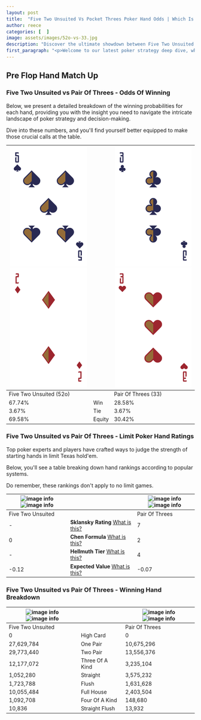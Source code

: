 ```yaml
---
layout: post
title:  "Five Two Unsuited Vs Pocket Threes Poker Hand Odds | Which Is The Better Hand In Poker? A Complete Guide"
author: reece
categories: [  ]
image: assets/images/52o-vs-33.jpg
description: "Discover the ultimate showdown between Five Two Unsuited and Pair Of Threes in poker! Uncover the odds, strategies, and scenarios where one hand triumphs over the other. Get ready to up your poker game with this thrilling analysis."
first_paragraph: "<p>Welcome to our latest poker strategy deep dive, where we're pitting two distinct hands against each other in a high-stakes showdown: Five Two Unsuited vs Pair Of Threes.</p><p>In the dynamic world of poker, every decision counts, and knowing which hand holds the upper hand is key to your success at the table.</p><p>In this article, we'll dissect these two hands, explore the scenarios where one dominates the other, and equip you with the knowledge to make strategic choices that can tip the odds in your favor.</p><p>Get ready to unravel the intriguing dynamics of these poker hands and elevate your game to new heights.</p>"
---
```




[comment]: # (sp0)

## Pre Flop Hand Match Up

<div class="table hand-ratings" markdown="1"> 



### Five Two Unsuited vs Pair Of Threes - Odds Of Winning

Below, we present a detailed breakdown of the winning probabilities for each hand, providing you with the insight you need to navigate the intricate landscape of poker strategy and decision-making. 

Dive into these numbers, and you'll find yourself better equipped to make those crucial calls at the table.


    
| ![image info](assets/images/hand1/5.png) ![image info](assets/images/hand1/2o.png) |  | ![image info](assets/images/hand2/3.png) ![image info](assets/images/hand2/3o.png) |
| -------- | -------- | -------- |
| Five Two Unsuited (52o) |  | Pair Of Threes (33) |
| 67.74% | Win | 28.58% |
| 3.67% | Tie | 3.67% |
| 69.58% | Equity | 30.42% |




[comment]: # (sp1)



### Five Two Unsuited vs Pair Of Threes - Limit Poker Hand Ratings

Top poker experts and players have crafted ways to judge the strength of starting hands in limit Texas hold'em. 

Below, you'll see a table breaking down hand rankings according to popular systems. 

Do remember, these rankings don't apply to no limit games.


    
| ![image info](https://www.riverpairs.com/assets/images/hand1/5.png) ![image info](https://www.riverpairs.com/assets/images/hand1/2o.png) |  | ![image info](https://www.riverpairs.com/assets/images/hand2/3.png) ![image info](https://www.riverpairs.com/assets/images/hand2/3o.png) |
| -------- | -------- | -------- |
| Five Two Unsuited |  | Pair Of Threes |
| - | **Sklansky Rating** [What is this?](/sklansky-rating-explained) | 7 |
| 0 | **Chen Formula** [What is this?](/chen-formula-explained) | 2 |
| - | **Hellmuth Tier** [What is this?](/Hellmuth-tier-explained) | 4 |
| -0.12 | **Expected Value** [What is this?](/expected-value-explained) | -0.07 |




[comment]: # (sp2)



### Five Two Unsuited vs Pair Of Threes - Winning Hand Breakdown


    
| ![image info](https://www.riverpairs.com/assets/images/hand1/5.png) ![image info](https://www.riverpairs.com/assets/images/hand1/2o.png) |  | ![image info](https://www.riverpairs.com/assets/images/hand2/3.png) ![image info](https://www.riverpairs.com/assets/images/hand2/3o.png) |
| -------- | -------- | -------- |
| Five Two Unsuited |  | Pair Of Threes |
| 0 | High Card | 0 |
| 27,629,784 | One Pair | 10,675,296 |
| 29,773,440 | Two Pair | 13,556,376 |
| 12,177,072 | Three Of A Kind | 3,235,104 |
| 1,052,280 | Straight | 3,575,232 |
| 1,723,788 | Flush | 1,631,628 |
| 10,055,484 | Full House | 2,403,504 |
| 1,092,708 | Four Of A Kind | 148,680 |
| 10,836 | Straight Flush | 13,932 |




[comment]: # (sp3)



</div>

[comment]: # (sp4)



[comment]: # (sp5)


